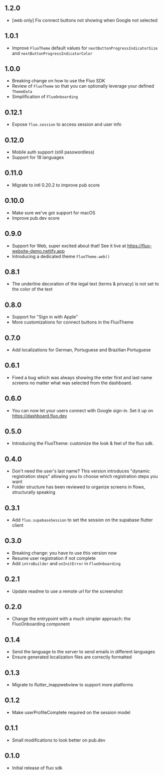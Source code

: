## 1.2.0

- [web only] Fix connect buttons not showing when Google not selected

## 1.0.1

- Improve `FluoTheme` default values for `nextButtonProgressIndicatorSize` and `nextButtonProgressIndicatorColor`

## 1.0.0

- Breaking change on how to use the Fluo SDK
- Review of `FluoTheme` so that you can optionally leverage your defined `ThemeData`
- Simplification of `FluoOnboarding`

## 0.12.1

- Expose `fluo.session` to access session and user info

## 0.12.0

- Mobile auth support (still passwordless)
- Support for 18 languages

## 0.11.0

- Migrate to intl 0.20.2 to improve pub score

## 0.10.0

- Make sure we've got support for macOS
- Improve pub.dev score

## 0.9.0

- Support for Web, super excited about that! See it live at https://fluo-website-demo.netlify.app
- Introducing a dedicated theme `FluoTheme.web()`

## 0.8.1

- The underline decoration of the legal text (terms & privacy) is not set to the color of the text

## 0.8.0

- Support for "Sign in with Apple"
- More customizations for connect buttons in the FluoTheme

## 0.7.0

- Add localizations for German, Portuguese and Brazilian Portuguese

## 0.6.1

- Fixed a bug which was always showing the enter first and last name screens no matter what was selected from the dashboard.

## 0.6.0

- You can now let your users connect with Google sign-in. Set it up on https://dashboard.fluo.dev

## 0.5.0

- Introducing the FluoTheme: customize the look & feel of the fluo sdk.

## 0.4.0

- Don't need the user's last name? This version introduces "dynamic registration steps" allowing you to choose which registration steps you want
- Folder structure has been reviewed to organize screens in flows, structurally speaking

## 0.3.1

- Add `fluo.supabaseSession` to set the session on the supabase flutter client

## 0.3.0

- Breaking change: you have to use this version now
- Resume user registration if not complete
- Add `introBuilder` and `onInitError` in `FluoOnboarding`

## 0.2.1

- Update readme to use a remote url for the screenshot

## 0.2.0

- Change the entrypoint with a much simpler approach: the FluoOnboarding component

## 0.1.4

- Send the language to the server to send emails in different languages
- Ensure generated localization files are correctly formatted

## 0.1.3

- Migrate to flutter_inappwebview to support more platforms

## 0.1.2

- Make userProfileComplete required on the session model

## 0.1.1

- Small modifications to look better on pub.dev

## 0.1.0

- Initial release of fluo sdk
